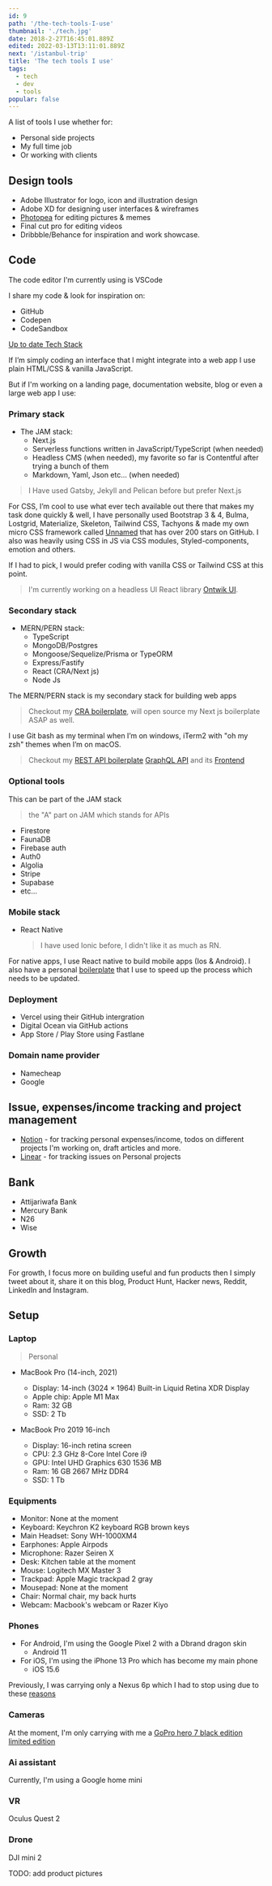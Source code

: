 ```yaml
---
id: 9
path: '/the-tech-tools-I-use'
thumbnail: './tech.jpg'
date: 2018-2-27T16:45:01.889Z
edited: 2022-03-13T13:11:01.889Z
next: '/istanbul-trip'
title: 'The tech tools I use'
tags:
  - tech
  - dev
  - tools
popular: false
---
```


A list of tools I use whether for:

- Personal side projects
- My full time job
- Or working with clients

## Design tools

- Adobe Illustrator for logo, icon and illustration design
- Adobe XD for designing user interfaces & wireframes
- [Photopea](https://www.photopea.com/?ref=dev.meralus.com) for editing pictures & memes
- Final cut pro for editing videos
- Dribbble/Behance for inspiration and work showcase.

## Code

The code editor I'm currently using is VSCode

I share my code & look for inspiration on:

- GitHub
- Codepen
- CodeSandbox

[Up to date Tech Stack](https://smakosh.notion.site/Tech-Stack-2022-1cd4d3c244b44d38b666e3b47e090a6d)

If I’m simply coding an interface that I might integrate into a web app I use plain HTML/CSS & vanilla JavaScript.

But if I'm working on a landing page, documentation website, blog or even a large web app I use:

### Primary stack

- The JAM stack:
  - Next.js
  - Serverless functions written in JavaScript/TypeScript (when needed)
  - Headless CMS (when needed), my favorite so far is Contentful after trying a bunch of them
  - Markdown, Yaml, Json etc... (when needed)

> I Have used Gatsby, Jekyll and Pelican before but prefer Next.js

For CSS, I’m cool to use what ever tech available out there that makes my task done quickly & well, I have personally used Bootstrap 3 & 4, Bulma, Lostgrid, Materialize, Skeleton, Tailwind CSS, Tachyons & made my own micro CSS framework called [Unnamed](https://unnamed.dev.meralus.com/) that has over 200 stars on GitHub. I also was heavily using CSS in JS via CSS modules, Styled-components, emotion and others.

If I had to pick, I would prefer coding with vanilla CSS or Tailwind CSS at this point.

> I'm currently working on a headless UI React library [Ontwik UI](https://github.com/Ontwik-Dev/ontwik-ui).

### Secondary stack

- MERN/PERN stack:
  - TypeScript
  - MongoDB/Postgres
  - Mongoose/Sequelize/Prisma or TypeORM
  - Express/Fastify
  - React (CRA/Next js)
  - Node Js

The MERN/PERN stack is my secondary stack for building web apps

> Checkout my [CRA boilerplate](https://github.com/smakosh/CRA-boilerplate), will open source my Next js boilerplate ASAP as well.

I use Git bash as my terminal when I’m on windows, iTerm2 with "oh my zsh" themes when I’m on macOS.

> Checkout my [REST API boilerplate](https://github.com/smakosh/rest-api-boilerplate-v2)
> [GraphQL API](https://github.com/smakosh/auth-ts-boilerplate) and its [Frontend](https://github.com/smakosh/auth-ts-next-boilerplate)

### Optional tools

This can be part of the JAM stack

> the "A" part on JAM which stands for APIs

- Firestore
- FaunaDB
- Firebase auth
- Auth0
- Algolia
- Stripe
- Supabase
- etc...

### Mobile stack

- React Native
  > I have used Ionic before, I didn't like it as much as RN.

For native apps, I use React native to build mobile apps (Ios & Android). I also have a personal [boilerplate](https://github.com/smakosh/RN-personal-boilerplate) that I use to speed up the process which needs to be updated.

### Deployment

- Vercel using their GitHub intergration
- Digital Ocean via GitHub actions
- App Store / Play Store using Fastlane

### Domain name provider

- Namecheap
- Google

## Issue, expenses/income tracking and project management

- [Notion](https://notion.so/?utm_source=dev.meralus.com) - for tracking personal expenses/income, todos on different projects I'm working on, draft articles and more.
- [Linear](https://linear.app/?utm_source=dev.meralus.com) - for tracking issues on Personal projects

## Bank

- Attijariwafa Bank
- Mercury Bank
- N26
- Wise

## Growth

For growth, I focus more on building useful and fun products then I simply tweet about it, share it on this blog, Product Hunt, Hacker news, Reddit, LinkedIn and Instagram.

## Setup

### Laptop

> Personal

- MacBook Pro (14-inch, 2021)
  - Display: 14-inch (3024 × 1964) Built-in Liquid Retina XDR Display
  - Apple chip: Apple M1 Max
  - Ram: 32 GB
  - SSD: 2 Tb

- MacBook Pro 2019 16-inch
  - Display: 16-inch retina screen
  - CPU: 2.3 GHz 8-Core Intel Core i9
  - GPU: Intel UHD Graphics 630 1536 MB
  - Ram: 16 GB 2667 MHz DDR4
  - SSD: 1 Tb

### Equipments

- Monitor: None at the moment
- Keyboard: Keychron K2 keyboard RGB brown keys
- Main Headset: Sony WH-1000XM4
- Earphones: Apple Airpods
- Microphone: Razer Seiren X
- Desk: Kitchen table at the moment
- Mouse: Logitech MX Master 3
- Trackpad: Apple Magic trackpad 2 gray
- Mousepad: None at the moment
- Chair: Normal chair, my back hurts
- Webcam: Macbook's webcam or Razer Kiyo

### Phones

- For Android, I'm using the Google Pixel 2 with a Dbrand dragon skin
  - Android 11
- For iOS, I'm using the iPhone 13 Pro which has become my main phone
  - iOS 15.6

Previously, I was carrying only a Nexus 6p which I had to stop using due to these [reasons](/pixel-2-review-and-why-Nexus-6p-is-a-bad-choice)

### Cameras

At the moment, I'm only carrying with me a [GoPro hero 7 black edition limited edition](https://amzn.to/2WdROzU)

### Ai assistant

Currently, I'm using a Google home mini

### VR

Oculus Quest 2

### Drone

DJI mini 2

TODO: add product pictures
